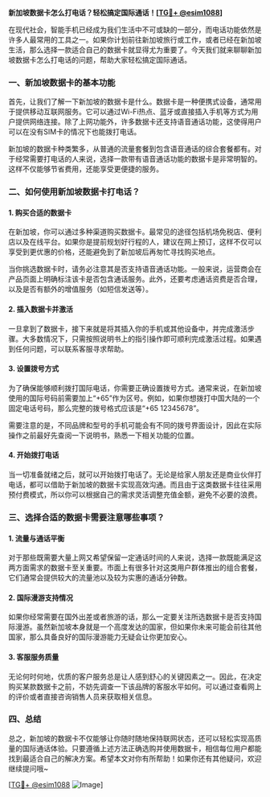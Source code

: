 **新加坡数据卡怎么打电话？轻松搞定国际通话！[[TG💪+ @esim1088](https://t.me/s/esim1088)]**

在现代社会，智能手机已经成为我们生活中不可或缺的一部分，而电话功能依然是许多人最常用的工具之一。如果你计划前往新加坡旅行或工作，或者已经在新加坡生活，那么选择一款适合自己的数据卡就显得尤为重要了。今天我们就来聊聊新加坡数据卡怎么打电话的问题，帮助大家轻松搞定国际通话。

### 一、新加坡数据卡的基本功能

首先，让我们了解一下新加坡的数据卡是什么。数据卡是一种便携式设备，通常用于提供移动互联网服务。它可以通过Wi-Fi热点、蓝牙或直接插入手机等方式为用户提供网络连接。除了上网功能外，许多数据卡还支持语音通话功能，这使得用户可以在没有SIM卡的情况下也能拨打电话。

新加坡的数据卡种类繁多，从普通的流量套餐到包含语音通话的综合套餐都有。对于经常需要打电话的人来说，选择一款带有语音通话功能的数据卡是非常明智的。这样不仅能够节省费用，还能享受更便捷的服务。

### 二、如何使用新加坡数据卡打电话？

#### 1. 购买合适的数据卡

在新加坡，你可以通过多种渠道购买数据卡。最常见的途径包括机场免税店、便利店以及在线平台。如果你是提前规划好行程的人，建议在网上预订，这样不仅可以享受到更优惠的价格，还能避免到了新加坡后再匆忙寻找购买地点。

当你挑选数据卡时，请务必注意其是否支持语音通话功能。一般来说，运营商会在产品页面上明确标注该卡是否包含通话服务。此外，还要考虑通话资费是否合理，以及是否有额外的增值服务（如短信发送等）。

#### 2. 插入数据卡并激活

一旦拿到了数据卡，接下来就是将其插入你的手机或其他设备中，并完成激活步骤。大多数情况下，只需按照说明书上的指引操作即可顺利完成激活过程。如果遇到任何问题，可以联系客服寻求帮助。

#### 3. 设置拨号方式

为了确保能够顺利拨打国际电话，你需要正确设置拨号方式。通常来说，在新加坡使用的国际号码前需要加上“+65”作为区号。例如，如果你想拨打中国大陆的一个固定电话号码，那么完整的拨号格式应该是“+65 12345678”。

需要注意的是，不同品牌和型号的手机可能会有不同的拨号界面设计，因此在实际操作之前最好先查阅一下说明书，熟悉一下相关功能的位置。

#### 4. 开始拨打电话

当一切准备就绪之后，就可以开始拨打电话了。无论是给家人朋友还是商业伙伴打电话，都可以借助于新加坡的数据卡实现高效沟通。而且由于这类数据卡往往采用预付费模式，所以你可以根据自己的需求灵活调整充值金额，避免不必要的浪费。

### 三、选择合适的数据卡需要注意哪些事项？

#### 1. 流量与通话平衡

对于那些既需要大量上网又希望保留一定通话时间的人来说，选择一款既能满足这两方面需求的数据卡至关重要。市面上有很多针对这类用户群体推出的组合套餐，它们通常会提供较大的流量池以及较为实惠的通话分钟数。

#### 2. 国际漫游支持情况

如果你经常需要在国外出差或者旅游的话，那么一定要关注所选数据卡是否支持国际漫游。虽然新加坡本身就是一个高度发达的国家，但如果你未来可能会前往其他国家，那么具备良好的国际漫游能力无疑会让你更加安心。

#### 3. 客服服务质量

无论何时何地，优质的客户服务总是让人感到舒心的关键因素之一。因此，在决定购买某款数据卡之前，不妨先调查一下该品牌的客服水平如何。可以通过查看网上的评价或者直接咨询销售人员来获取相关信息。

### 四、总结

总之，新加坡的数据卡不仅能够让你随时随地保持联网状态，还可以轻松实现高质量的国际通话体验。只要遵循上述方法正确选购并使用数据卡，相信每位用户都能找到最适合自己的解决方案。希望本文对你有所帮助！如果你还有其他疑问，欢迎继续提问哦~

[[TG💪+ @esim1088](https://t.me/s/esim1088) ![Image](https://i.postimg.cc/4NQfJmqS/Snipaste-2025-05-13-00-14-12.png)]